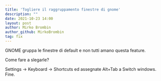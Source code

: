 ```yaml
---
title: 'Togliere il raggruppamento finestre di gnome'
description: ""
date: 2021-10-23 14:00
layout: post
author: Mirko Brombin
author_github: MirkoBrombin
tag: fix
---
```


GNOME gruppa le finestre di default e non tutti amano questa feature.

Come fare a slegarle?

Settings -> Keyboard -> Shortcuts ed assegnate Alt+Tab a Switch windows. Fine.
